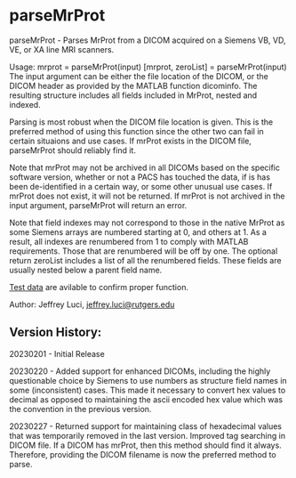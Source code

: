 # parseMrProt

 parseMrProt - Parses MrProt from a DICOM acquired on a Siemens VB, VD,
 VE, or XA line MRI scanners.

 Usage:  mrprot = parseMrProt(input)
        [mrprot, zeroList] = parseMrProt(input)
 The input argument can be either the file location of the DICOM, or the
 DICOM header as provided by the MATLAB function dicominfo. The resulting 
 structure includes all fields included in MrProt, nested and indexed.
 
 Parsing is most robust when the DICOM file location is given. This is the
 preferred method of using this function since the other two can fail in
 certain situaions and use cases. If mrProt exists in the DICOM file, 
 parseMrProt should reliably find it.
 
 Note that mrProt may not be archived in all DICOMs based on the specific
 software version, whether or not a PACS has touched the data, if is has
 been de-identified in a certain way, or some other unusual use cases.
 If mrProt does not exist, it will not be returned. If mrProt is not 
 archived in the input argument, parseMrProt will return an error.
 
 Note that field indexes may not correspond to those in the native MrProt 
 as some Siemens arrays are numbered starting at 0, and others at 1. As a
 result, all indexes are renumbered from 1 to comply with MATLAB
 requirements. Those that are renumbered will be off by one. The optional 
 return  zeroList includes a list of all the renumbered fields. These 
 fields are usually nested below a parent field name.
 
[Test data](https://github.com/jeffreyluci/Siemens-Tools/tree/main/Test%20Data) are avilable to confirm proper function.
 
Author: Jeffrey Luci, jeffrey.luci@rutgers.edu

## Version History:

20230201 - Initial Release

20230220 - Added support for enhanced DICOMs, including the highly
           questionable choice by Siemens to use numbers as structure
           field names in some (inconsistent) cases. This made it
           necessary to convert hex values to decimal as opposed to
           maintaining the ascii encoded hex value which was the 
           convention in the previous version.   
		   
20230227 - Returned support for maintaining class of hexadecimal values
           that was temporarily removed in the last version. Improved 
           tag searching in DICOM file. If a DICOM has mrProt, then this 
           method should find it always. Therefore, providing the DICOM
           filename is now the preferred method to parse.